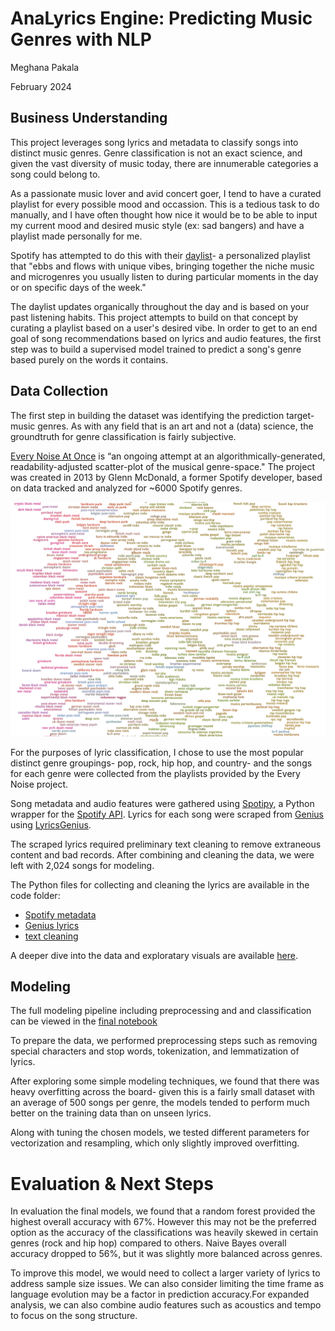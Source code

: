 # AnaLyrics Engine: Predicting Music Genres with NLP

Meghana Pakala

February 2024

## Business Understanding

This project leverages song lyrics and metadata to classify songs into distinct music genres. Genre classification is not an exact science, and given the vast diversity of music today, there are innumerable categories a song could belong to.

As a passionate music lover and avid concert goer, I tend to have a curated playlist for every possible mood and occassion. This is a tedious task to do manually, and I have often thought how nice it would be to be able to input my current mood and desired music style (ex: sad bangers) and have a playlist made personally for me.

Spotify has attempted to do this with their [daylist](https://newsroom.spotify.com/2023-09-12/ever-changing-playlist-daylist-music-for-all-day/)- a personalized playlist that "ebbs and flows with unique vibes, bringing together the niche music and microgenres you usually listen to during particular moments in the day or on specific days of the week."

The daylist updates organically throughout the day and is based on your past listening habits. This project attempts to build on that concept by curating a playlist based on a user's desired vibe. In order to get to an end goal of song recommendations based on lyrics and audio features, the first step was to build a supervised model trained to predict a song's genre based purely on the words it contains.

## Data Collection

The first step in building the dataset was identifying the prediction target- music genres. As with any field that is an art and not a (data) science, the groundtruth for genre classification is fairly subjective.

[Every Noise At Once](https://everynoise.com/engenremap.html) is “an ongoing attempt at an algorithmically-generated, readability-adjusted scatter-plot of the musical genre-space." The project was created in 2013 by Glenn McDonald, a former Spotify developer, based on data tracked and analyzed for ~6000 Spotify genres. 

![noise](images/noise.png)

For the purposes of lyric classification, I chose to use the most popular distinct genre groupings- pop, rock, hip hop, and country- and the songs for each genre were collected from the playlists provided by the Every Noise project.

Song metadata and audio features were gathered using [Spotipy](https://spotipy.readthedocs.io/en/2.22.1/), a Python wrapper for the [Spotify API](https://developer.spotify.com/documentation/web-api). Lyrics for each song were scraped from [Genius](https://genius.com) using [LyricsGenius](https://lyricsgenius.readthedocs.io/en/master/reference/genius.html). 

The scraped lyrics required preliminary text cleaning to remove extraneous content and bad records. After combining and cleaning the data, we were left with 2,024 songs for modeling.

The Python files for collecting and cleaning the lyrics are available in the code folder:
- [Spotify metadata](code/1_spotify.py)
- [Genius lyrics](code/2_genius.py)
- [text cleaning](code/3_text_cleaning.ipynb)

A deeper dive into the data and exploratary visuals are available [here](code/eda.ipynb).

## Modeling

The full modeling pipeline including preprocessing and and classification can be viewed in the [final notebook](capstone.ipynb)

To prepare the data, we performed preprocessing steps such as removing special characters and stop words, tokenization, and lemmatization of lyrics. 

After exploring some simple modeling techniques, we found that there was heavy overfitting across the board- given this is a fairly small dataset with an average of 500 songs per genre, the models tended to perform much better on the training data than on unseen lyrics.

Along with tuning the chosen models, we tested different parameters for vectorization and resampling, which only slightly improved overfitting.

# Evaluation & Next Steps

In evaluation the final models, we found that a random forest provided the highest overall accuracy with 67%. However this may not be the preferred option as the accuracy of the classifications was heavily skewed in certain genres (rock and hip hop) compared to others. 
Naive Bayes overall accuracy dropped to 56%, but it was slightly more balanced across genres.

To improve this model, we would need to collect a larger variety of lyrics to address sample size issues. We can also consider limiting the time frame as language evolution may be a factor in prediction accuracy.For expanded analysis, we can also combine audio features such as acoustics and tempo to focus on the song structure.